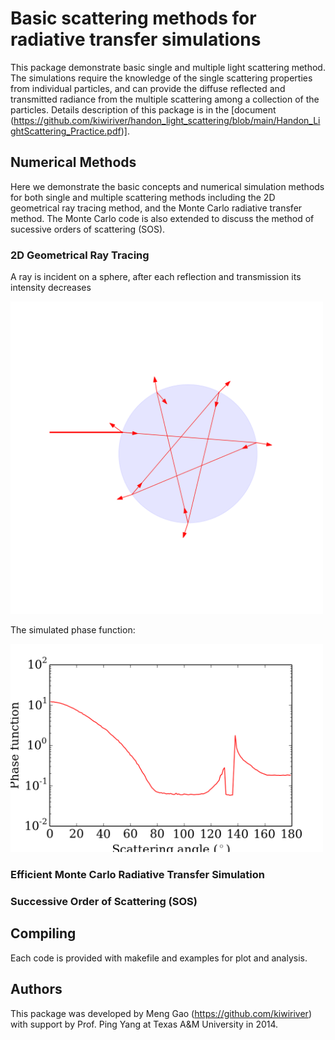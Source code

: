 # Basic scattering methods for radiative transfer simulations

This package demonstrate basic single and multiple light scattering method.
The simulations require the knowledge of the single scattering properties from individual particles, and can provide the diffuse reflected and transmitted radiance from the multiple scattering among a collection of the particles.
Details description of this package is in the [document (https://github.com/kiwiriver/handon_light_scattering/blob/main/Handon_LightScattering_Practice.pdf)].


## Numerical Methods
Here we demonstrate the basic concepts and numerical simulation methods for both single and multiple scattering methods including the 2D geometrical ray tracing method, and the Monte Carlo radiative transfer method. The Monte Carlo code is also extended to discuss the method of sucessive orders of scattering (SOS).

### 2D Geometrical Ray Tracing
A ray is incident on a sphere, after each reflection and transmission its intensity decreases

<img src="https://github.com/kiwiriver/handon_light_scattering/blob/main/Ray_Tracing/example/sphere_nr_1.33/ray_path.png" alt="drawing" width="500"/>

The simulated phase function:

<img src="https://github.com/kiwiriver/handon_light_scattering/blob/main/Ray_Tracing/example/sphere_nr_1.33/phase_function.png" alt="drawing" width="500"/>

### Efficient Monte Carlo Radiative Transfer Simulation
### Successive Order of Scattering (SOS)

## Compiling
Each code is provided with makefile and examples for plot and analysis.

## Authors
This package was developed by Meng Gao (https://github.com/kiwiriver) with support by Prof. Ping Yang at Texas A&M University in 2014. 

